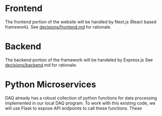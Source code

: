 # Frontend

The frontend portion of the website will be handled by Next.js (React based framework). See [decisions/frontend.md](../decisions/frontend.md) for rationale.

# Backend

The backend portion of the framework will be handeled by Express.js See [decisions/backend](../decisions/backend.md).md for rationale.

# Python Microservices

DAQ already has a robust collection of python functions for data processing implemented in our local DAQ program. To work with this existing code, we will use Flask to expose API endpoints to call these functions. These 